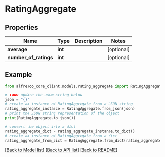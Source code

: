 # RatingAggregate


## Properties

Name | Type | Description | Notes
------------ | ------------- | ------------- | -------------
**average** | **int** |  | [optional] 
**number_of_ratings** | **int** |  | [optional] 

## Example

```python
from alfresco_core_client.models.rating_aggregate import RatingAggregate

# TODO update the JSON string below
json = "{}"
# create an instance of RatingAggregate from a JSON string
rating_aggregate_instance = RatingAggregate.from_json(json)
# print the JSON string representation of the object
print(RatingAggregate.to_json())

# convert the object into a dict
rating_aggregate_dict = rating_aggregate_instance.to_dict()
# create an instance of RatingAggregate from a dict
rating_aggregate_from_dict = RatingAggregate.from_dict(rating_aggregate_dict)
```
[[Back to Model list]](../README.md#documentation-for-models) [[Back to API list]](../README.md#documentation-for-api-endpoints) [[Back to README]](../README.md)


